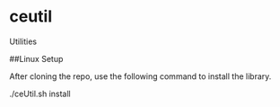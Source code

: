 # ceutil
Utilities

##Linux Setup

After cloning the repo, use the following command to install the library.

./ceUtil.sh install


